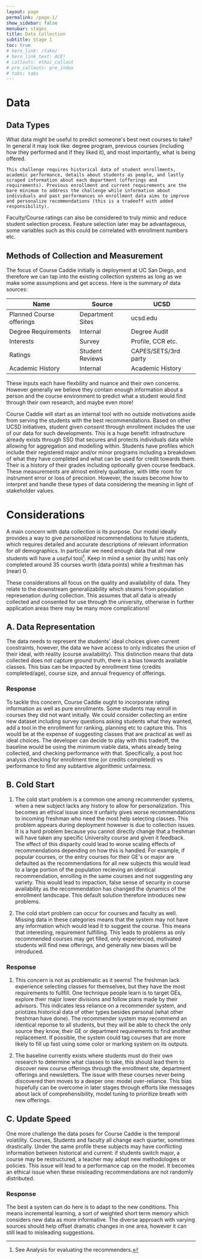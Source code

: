 ```yaml
---
layout: page
permalink: /page-1/
show_sidebar: false
menubar: stages
title: Data Collection
subtitle: Stage 1
toc: true
# hero_link: /fake/
# hero_link_text: ACE!
# callouts: ethic_callout
# pre_callouts: pre_index
# tabs: tabs
---
```

# Data

## Data Types

What data might be useful to predict someone's best next courses to take? In general it may look like: degree program, previous courses (including how they performed and if they liked it), and most importantly, what is being offered. 

    This challenge requires historical data of student enrollments, academic performance, details about students as people, and lastly scraped information about each department (offerings and requirements). Previous enrollment and current requirements are the bare minimum to address the challenge while information about individuals and past performances on enrollment data aims to improve and personalize recommendations (this is a tradeoff with added responsibility).

Faculty/Course ratings can also be considered to truly mimic and reduce student selection process. Feature selection later may be advantageous, some variables such as this could be correlated with enrollment numbers etc. 

## Methods of Collection and Measurement

The focus of Course Caddie initially is deployment at UC San Diego, and therefore we can tap into the existing collection systems as long as we make some assumptions and get access. Here is the summary of data sources:

| Name                     | Source           | UCSD                 |
|--------------------------|------------------|----------------------|
| Planned Course offerings | Department Sites | ucsd.edu             |
| Degree Requirements      | Internal         | Degree Audit         |
| Interests                | Survey           | Profile, CCR etc.    |
| Ratings                  | Student Reviews  | CAPES/SETS/3rd party |
| Academic History         | Internal         | Academic History     |

These inputs each have flexbility and nuance and their own concerns. However generally we believe they contain enough information about a person and the course environment to predict what a student would find through their own research, and maybe even more!


Course Caddie will start as an internal tool with no outside motivations aside from serving the students with the best recommendations. Based on other UCSD initiatives, student given _consent_ through enrollment includes the use of our data for such developments. This is a huge benefit: infrastructure already exists through SSO that secures and protects individuals data while allowing for aggregation and modelling within. Students have profiles which include their registered major and/or minor programs including a breakdown of what they have completed and what can be used for credit towards them. Their is a history of their grades including optionally given course feedback. These measurements are almost entirely qualitative, with little room for instrument error or loss of precision. However, the issues become how to interpret and handle these types of data considering the meaning in light of stakeholder values. 


# Considerations

A main concern with data collection is its purpose. Our model ideally provides a way to give _personalized_ recommendations to future students, which requires detailed and accurate descriptions of relevant information for *all* demographics. In particular we need enough data that all new students will have a _useful_ tool[^1]. Keep in mind a senior (by units) has only completed around 35 courses worth (data points) while a freshman has (near) 0.

These considerations all focus on the quality and availability of data. They relate to the downstream generalizability which steams from population represenation during collection. This assumes that all data is already collected and consented for use through the university, otherwise in further application areas there may be many more complications!

## A. Data Representation

The data needs to represent the students' ideal choices given current constraints, however, the data we have access to only indicates the union of their ideal, with reality (course availability). This distinction means that data collected does not capture ground truth, there is a bias towards available classes. This bias can be impacted by enrollment time (credits completed/age), course size, and annual frequency of offerings.

### Response

To tackle this concern, Course Caddie ought to incorporate rating information as well as pure enrollments. Some students may enroll in courses they did not want initially. We could consider collecting an entire new dataset including survey questions asking students what they wanted, add a tool in the enrollment for ranking, planning etc to capture this. This would be at the expense of suggesting classes that are practical as well as ideal choices. The developer can decide to play with this tradeoff, the baseline would be using the minimum viable data, whats already being collected, and checking performance with that. Specifically, a post hoc analysis checking for enrollment time (or credits completed) vs performance to find any subtantive algorithmic unfairness.

## B. Cold Start

1. The cold start problem is a common one among recommender systems, when a new subject lacks any history to allow for personalization. This becomes an ethical issue since it unfairly gives worse recommendations to incoming freshman who need the most help selecting classes. This problem appears during deployment however is due to collection issues. It is a hard problem because you cannot directly change that a freshman will have taken any specific University course and given it feedback. The effect of this disparity could lead to worse scaling effects of recommendations depending on how this is handled. For example, if popular courses, or the entry courses for their GE's or major are defaulted as the recommendations for all new subjects this would lead to a large portion of the population recieving an identical recommendation, enrolling in the same courses and not suggesting any variety. This would lead to impaction, false sense of security in course availability as the recommendation has changed the dynamics of the enrollment landscape. This default solution therefore introduces new problems.

2. The cold start problem can occur for courses and faculty as well. Missing data in these categories means that the system may not have any information which would lead it to suggest the course. This means that interesting, requirement fulfilling. This leads to problems as only recommended courses may get filled, only experienced, motivated students will find new offerings, and generally new biases will be introduced. 

### Response

1. This concern is not as problematic as it seems! The freshman lack experience selecting classes for themselves, but they have the most requirements to fullfill. One technique people learn is to target GEs, explore their major lower divisions and follow plans made by their advisors. This indicates less reliance on a recommender system, and priotizes historical data of other types besides personal (what other freshman have done). The recommender system may recommend an identical reponse to all students, but they will be able to check the only source they know, their GE or department requirements to find another replacement. If possible, the system could tag courses that are more likely to fill up fast using some color or marking system on its outputs.

2. The baseline currently exists where students must do their own research to determine what classes to take, this should lead them to discover new course offerings through the enrollment site, department offerings and newsletters. The issue with these courses never being discovered then moves to a deeper one: model over-reliance. This bias hopefully can be overcome in later stages through efforts like messages about lack of comprehensibility, model tuning to prioritize breath with new offerings. 

## C. Update Speed

One more challenge the data poses for Course Caddie is the temporal volatility. Courses, Students and faculty all change each quarter, sometimes drastically. Under the same profile these subjects may have conflicting information between historical and current: if students switch major, a course may be restructured, a teacher may adopt new methodologies or policies. This issue will lead to a performance cap on the model. It becomes an ethical issue when these misleading recommendations are not randomly distributed.

### Response

The best a system can do here is to adapt to the new conditions. This means incremental learning, a sort of weighted short term memory which considers new data as more informative. The diverse approach with varying sources should help offset dramatic changes in one area, however it can still lead to misleading suggestions. 


[^1]: See Analysis for evaluating the recommenders. 

<!-- [] at least two significant (potential) ethical and/or societal concerns -->
<!-- [] responses to these concerns -->